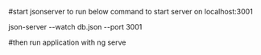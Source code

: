#start jsonserver to run below command to start server on localhost:3001

json-server --watch db.json --port 3001 


#then run application with
ng serve
